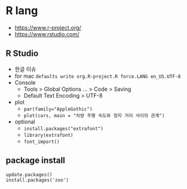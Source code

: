 # R lang
- https://www.r-project.org/
- https://www.rstudio.com/

## R Studio
- 한글 이슈
- for mac `defaults write org.R-project.R force.LANG en_US.UTF-8`
- Console
  * Tools > Global Options ... > Code > Saving
  * Default Text Encoding > UTF-8
- plot
  * `par(family="AppleGothic")`
  * `plot(cars, main = "차량 주행 속도와 정지 거리 사이의 관계")`
- optional
  * `install.packages("extrafont")`
  * `library(extrafont)`
  * `font_import()`

## package install
```
update.packages()
install.packages('zoo')
```
